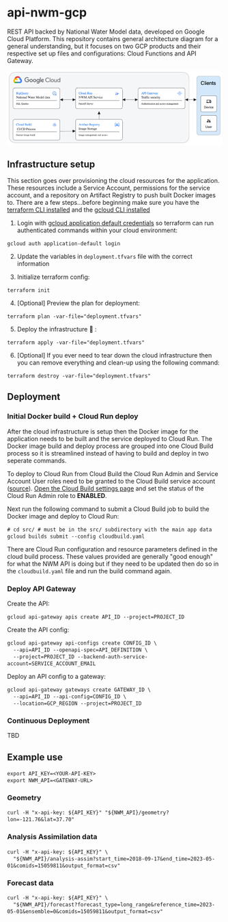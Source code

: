 # api-nwm-gcp
REST API backed by National Water Model data, developed on Google Cloud Platform. This repository contains general architecture diagram for a general understanding, but it focuses on two GCP products and their respective set up files and configurations: Cloud Functions and API Gateway.

![Architecture Diagram](images/gcp_architecture_diagram.png)

## Infrastructure setup

This section goes over provisioning the cloud resources for the application. These resources include a Service Account, permissions for the service account, and a repository on Artifact Registry to push built Docker images to. There are a few steps...before beginning make sure you have the [terraform CLI installed](https://developer.hashicorp.com/terraform/tutorials/aws-get-started/install-cli) and the [gcloud CLI installed](https://cloud.google.com/sdk/docs/install)


1. Login with [gcloud application default credentials](https://cloud.google.com/docs/authentication/provide-credentials-adc#local-dev) so terraform can run authenticated commands within your cloud environment:

```
gcloud auth application-default login
```

2. Update the variables in `deployment.tfvars` file with the correct information 

3. Initialize terraform config:

```
terraform init
```

4. [Optional] Preview the plan for deployment:

```
terraform plan -var-file="deployment.tfvars"
```

5. Deploy the infrastructure 🚀 :

```
terraform apply -var-file="deployment.tfvars"
```

6. [Optional] If you ever need to tear down the cloud infrastructure then you can remove everything and clean-up using the following command:

```
terraform destroy -var-file="deployment.tfvars"
```

## Deployment

### Initial Docker build + Cloud Run deploy

After the cloud infrastructure is setup then the Docker image for the application needs to be built and the service deployed to Cloud Run. The Docker image build and deploy process are grouped into one Cloud Build process so it is streamlined instead of having to build and deploy in two seperate commands.

To deploy to Cloud Run from Cloud Build the Cloud Run Admin and Service Account User roles need to be granted to the Cloud Build service account ([source]()). [Open the Cloud Build settings page](https://console.cloud.google.com/cloud-build/settings) and set the status of the Cloud Run Admin role to **ENABLED**.

Next run the following command to submit a Cloud Build job to build the Docker image and deploy to Cloud Run:

```
# cd src/ # must be in the src/ subdirectory with the main app data
gcloud builds submit --config cloudbuild.yaml
```

There are Cloud Run configuration and resource parameters defined in the cloud build process. These values provided are generally "good enough" for what the NWM API is doing but if they need to be updated then do so in the `cloudbuild.yaml` file and run the build command again.

### Deploy API Gateway

Create the API:

```
gcloud api-gateway apis create API_ID --project=PROJECT_ID
```

Create the API config:

```
gcloud api-gateway api-configs create CONFIG_ID \
  --api=API_ID --openapi-spec=API_DEFINITION \
  --project=PROJECT_ID --backend-auth-service-account=SERVICE_ACCOUNT_EMAIL
```

Deploy an API config to a gateway:

```
gcloud api-gateway gateways create GATEWAY_ID \
  --api=API_ID --api-config=CONFIG_ID \
  --location=GCP_REGION --project=PROJECT_ID
```

### Continuous Deployment

TBD


## Example use

```
export API_KEY=<YOUR-API-KEY>
export NWM_API=<GATEWAY-URL>
```

### Geometry

```
curl -H "x-api-key: ${API_KEY}" "${NWM_API}/geometry?lon=-121.76&lat=37.70"
```

### Analysis Assimilation data

```
curl -H "x-api-key: ${API_KEY}" \
  "${NWM_API}/analysis-assim?start_time=2018-09-17&end_time=2023-05-01&comids=15059811&output_format=csv"
```

### Forecast data

```
curl -H "x-api-key: ${API_KEY}" \
  "${NWM_API}/forecast?forecast_type=long_range&reference_time=2023-05-01&ensemble=0&comids=15059811&output_format=csv"
```